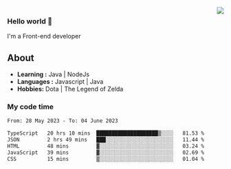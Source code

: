 <img align='right' src="https://github-readme-stats.vercel.app/api?username=jumodada&show_icons=true&theme=vue">

### Hello world 👋

I'm a Front-end developer 
    
## About
-  **Learning :** Java | NodeJs
-  **Languages :** Javascript | Java
-  **Hobbies:** Dota | The Legend of Zelda

### My code time

<!--START_SECTION:waka-->

```txt
From: 28 May 2023 - To: 04 June 2023

TypeScript   20 hrs 10 mins  ████████████████████▒░░░░   81.53 %
JSON         2 hrs 49 mins   ███░░░░░░░░░░░░░░░░░░░░░░   11.44 %
HTML         48 mins         ▓░░░░░░░░░░░░░░░░░░░░░░░░   03.24 %
JavaScript   39 mins         ▓░░░░░░░░░░░░░░░░░░░░░░░░   02.69 %
CSS          15 mins         ▒░░░░░░░░░░░░░░░░░░░░░░░░   01.04 %
```

<!--END_SECTION:waka-->

